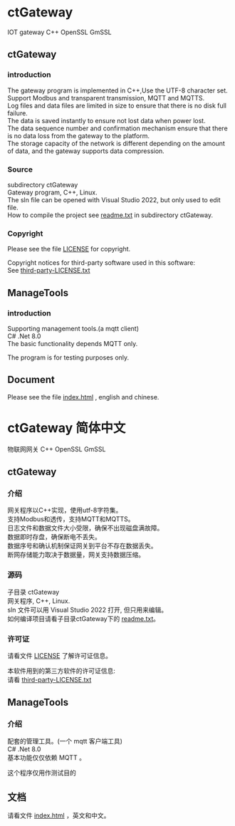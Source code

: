 # ctGateway
IOT gateway C++ OpenSSL GmSSL

## ctGateway
### introduction
The gateway program is implemented in C++,Use the UTF-8 character set.<br>
Support Modbus and transparent transmission, MQTT and MQTTS.<br>
Log files and data files are limited in size to ensure that there is no disk full failure.<br>
The data is saved instantly to ensure not lost data when power lost.<br>
The data sequence number and confirmation mechanism ensure that there is no data loss from the gateway to the platform.<br>
The storage capacity of the network is different depending on the amount of data, and the gateway supports data compression.<br>

### Source
subdirectory ctGateway<br>
Gateway program, C++, Linux.<br>
The sln file can be opened with Visual Studio 2022, but only used to edit file.<br>
How to compile the project see [readme.txt](ctGateway/readme.txt) in subdirectory ctGateway.<br>

### Copyright
Please see the file [LICENSE](./LICENSE) for copyright.<br>

Copyright notices for third-party software used in this software:<br>
See [third-party-LICENSE.txt](./third-party-LICENSE.txt)<br>

## ManageTools
### introduction
Supporting management tools.(a mqtt client)<br>
C# .Net 8.0<br>
The basic functionality depends MQTT only.<br>

The program is for testing purposes only.<br>

## Document
Please see the file [index.html](./index.html) , english and chinese.<br>

# ctGateway 简体中文
物联网网关 C++ OpenSSL GmSSL

## ctGateway
### 介绍
网关程序以C++实现，使用utf-8字符集。<br>
支持Modbus和透传，支持MQTT和MQTTS。<br>
日志文件和数据文件大小受限，确保不出现磁盘满故障。<br>
数据即时存盘，确保断电不丢失。<br>
数据序号和确认机制保证网关到平台不存在数据丢失。<br>
断网存储能力取决于数据量，网关支持数据压缩。<br>

### 源码
子目录 ctGateway<br>
网关程序, C++, Linux.<br>
sln 文件可以用 Visual Studio 2022 打开, 但只用来编辑。<br>
如何编译项目请看子目录ctGateway下的 [readme.txt](ctGateway/readme.txt)。<br>

### 许可证
请看文件 [LICENSE](./LICENSE) 了解许可证信息。<br>

本软件用到的第三方软件的许可证信息:<br>
请看 [third-party-LICENSE.txt](./third-party-LICENSE.txt)<br>

## ManageTools
### 介绍
配套的管理工具。(一个 mqtt 客户端工具)<br>
C# .Net 8.0<br>
基本功能仅仅依赖 MQTT 。<br>

这个程序仅用作测试目的<br>

## 文档
请看文件 [index.html](./index.html) ，英文和中文。<br>
